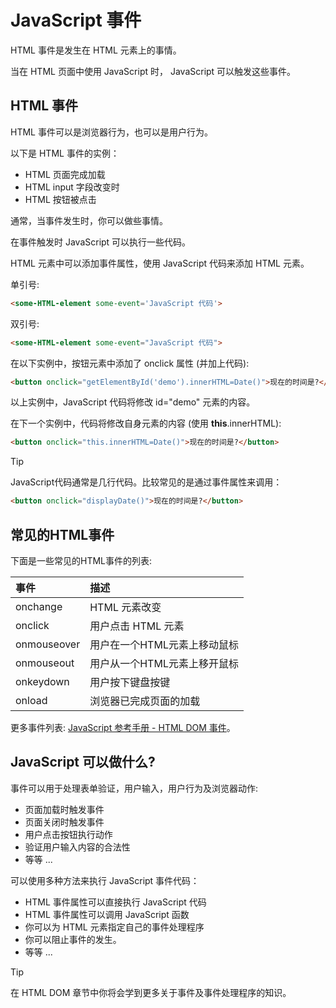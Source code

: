 # JavaScript 事件

HTML 事件是发生在 HTML 元素上的事情。

当在 HTML 页面中使用 JavaScript 时， JavaScript 可以触发这些事件。

## HTML 事件
HTML 事件可以是浏览器行为，也可以是用户行为。

以下是 HTML 事件的实例：

- HTML 页面完成加载
- HTML input 字段改变时
- HTML 按钮被点击

通常，当事件发生时，你可以做些事情。

在事件触发时 JavaScript 可以执行一些代码。

HTML 元素中可以添加事件属性，使用 JavaScript 代码来添加 HTML 元素。

单引号:

```html
<some-HTML-element some-event='JavaScript 代码'>
```

双引号:

```html
<some-HTML-element some-event="JavaScript 代码">
```

在以下实例中，按钮元素中添加了 onclick 属性 (并加上代码):

<!--sec data-title="实例" data-filename="js_event_onclick1" ces-->
```html
<button onclick="getElementById('demo').innerHTML=Date()">现在的时间是?</button>
```
<!--endsec-->

以上实例中，JavaScript 代码将修改 id="demo" 元素的内容。

在下一个实例中，代码将修改自身元素的内容 (使用 **this**.innerHTML):

<!--sec data-title="实例" data-filename="js_event_onclick" ces-->
```html
<button onclick="this.innerHTML=Date()">现在的时间是?</button>
```
<!--endsec-->

> [!TIP]
> JavaScript代码通常是几行代码。比较常见的是通过事件属性来调用：

<!--sec data-title="实例" data-filename="js_events1" ces-->
```html
<button onclick="displayDate()">现在的时间是?</button>
```
<!--endsec-->

## 常见的HTML事件

下面是一些常见的HTML事件的列表:

| 事件  | 描述  |
| :------------ | :------------ |
| onchange  | HTML 元素改变  |
| onclick  | 用户点击 HTML 元素  |
| onmouseover  | 用户在一个HTML元素上移动鼠标  |
| onmouseout  | 用户从一个HTML元素上移开鼠标  |
| onkeydown  | 用户按下键盘按键  |
| onload  | 浏览器已完成页面的加载  |

更多事件列表: [JavaScript 参考手册 - HTML DOM 事件](../jsref/dom-obj-event.md "JavaScript 参考手册 - HTML DOM 事件")。

## JavaScript 可以做什么?

事件可以用于处理表单验证，用户输入，用户行为及浏览器动作:

- 页面加载时触发事件
- 页面关闭时触发事件
- 用户点击按钮执行动作
- 验证用户输入内容的合法性
- 等等 ...

可以使用多种方法来执行 JavaScript 事件代码：

- HTML 事件属性可以直接执行 JavaScript 代码
- HTML 事件属性可以调用 JavaScript 函数
- 你可以为 HTML 元素指定自己的事件处理程序
- 你可以阻止事件的发生。
- 等等 ...

> [!TIP]
> 在 HTML DOM 章节中你将会学到更多关于事件及事件处理程序的知识。